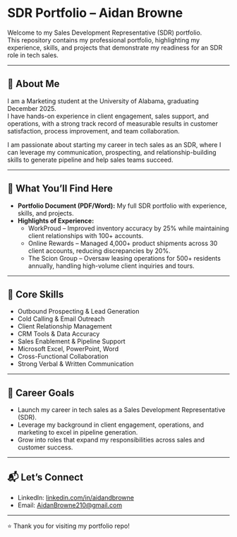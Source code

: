 # SDR Portfolio – Aidan Browne

Welcome to my Sales Development Representative (SDR) portfolio.  
This repository contains my professional portfolio, highlighting my experience, skills, and projects that demonstrate my readiness for an SDR role in tech sales.

---

## 📄 About Me
I am a Marketing student at the University of Alabama, graduating December 2025.  
I have hands-on experience in client engagement, sales support, and operations, with a strong track record of measurable results in customer satisfaction, process improvement, and team collaboration.  

I am passionate about starting my career in tech sales as an SDR, where I can leverage my communication, prospecting, and relationship-building skills to generate pipeline and help sales teams succeed.  

---

## 📌 What You’ll Find Here
- **Portfolio Document (PDF/Word):** My full SDR portfolio with experience, skills, and projects.  
- **Highlights of Experience:**  
  - WorkProud – Improved inventory accuracy by 25% while maintaining client relationships with 100+ accounts.  
  - Online Rewards – Managed 4,000+ product shipments across 30 client accounts, reducing discrepancies by 20%.  
  - The Scion Group – Oversaw leasing operations for 500+ residents annually, handling high-volume client inquiries and tours.  

---

## 🔑 Core Skills
- Outbound Prospecting & Lead Generation  
- Cold Calling & Email Outreach  
- Client Relationship Management  
- CRM Tools & Data Accuracy  
- Sales Enablement & Pipeline Support  
- Microsoft Excel, PowerPoint, Word  
- Cross-Functional Collaboration  
- Strong Verbal & Written Communication  

---

## 🎯 Career Goals
- Launch my career in tech sales as a Sales Development Representative (SDR).  
- Leverage my background in client engagement, operations, and marketing to excel in pipeline generation.  
- Grow into roles that expand my responsibilities across sales and customer success.  

---

## 📬 Let’s Connect
- LinkedIn: [linkedin.com/in/aidandbrowne](https://linkedin.com/in/aidandbrowne)  
- Email: AidanBrowne210@gmail.com  

---

⭐ Thank you for visiting my portfolio repo!  
